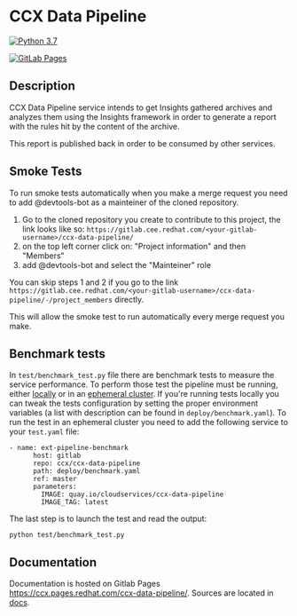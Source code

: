 # CCX Data Pipeline

[![Python 3.7](https://img.shields.io/badge/python-3.7-blue.svg)](https://www.python.org/downloads/release/python-370/)

[![GitLab Pages](https://img.shields.io/badge/%20-GitLab%20Pages-informational)](https://ccx.pages.redhat.com/ccx-data-pipeline/)

## Description

CCX Data Pipeline service intends to get Insights gathered archives and analyzes
them using the Insights framework in order to generate a report with the rules
hit by the content of the archive.

This report is published back in order to be consumed by other services.

## Smoke Tests

To run smoke tests automatically when you make a merge request you need to add
@devtools-bot as a mainteiner of the cloned repository.

1. Go to the cloned repository you create to contribute to this project,
the link looks like so: `https://gitlab.cee.redhat.com/<your-gitlab-username>/ccx-data-pipeline/`
2. on the top left corner click on: "Project information" and then "Members"
3. add @devtools-bot and select the "Mainteiner" role

You can skip steps 1 and 2 if you go to the link `https://gitlab.cee.redhat.com/<your-gitlab-username>/ccx-data-pipeline/-/project_members` directly.

This will allow the smoke test to run automatically every merge request you make.

## Benchmark tests

In `test/benchmark_test.py` file there are benchmark tests to measure the service
performance. To perform those test the pipeline must be running, either
[locally](https://ccx.pages.redhat.com/ccx-docs/docs/processing/howto/local_edp/) or
in an [ephemeral cluster](https://ccx.pages.redhat.com/ccx-docs/docs/processing/howto/ephemeral_env/).
If you're running tests locally you can tweak the tests configuration by setting the
proper environment variables (a list with description can be found in `deploy/benchmark.yaml`).
To run the test in an ephemeral cluster you need to add the following service to
your `test.yaml` file:

```
- name: ext-pipeline-benchmark
      host: gitlab
      repo: ccx/ccx-data-pipeline
      path: deploy/benchmark.yaml
      ref: master
      parameters:
        IMAGE: quay.io/cloudservices/ccx-data-pipeline
        IMAGE_TAG: latest
```

The last step is to launch the test and read the output:

`python test/benchmark_test.py`

## Documentation

Documentation is hosted on Gitlab Pages
<https://ccx.pages.redhat.com/ccx-data-pipeline/>.
Sources are located in [docs](https://gitlab.cee.redhat.com/ccx/ccx-data-pipeline/-/tree/master/docs).

